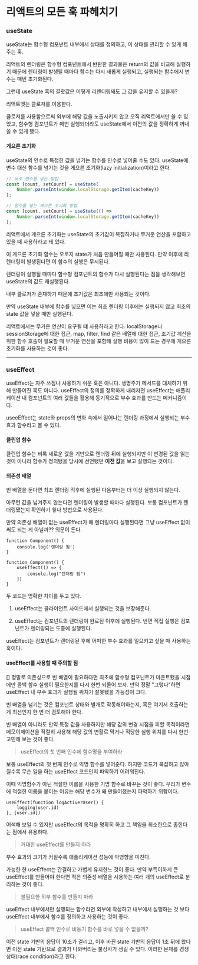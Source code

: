 # 리액트의 모든 훅 파헤치기

### useState

useState는 함수형 컴포넌트 내부에서 상태를 정의하고, 이 상태를 관리할 수 있게 해주는 훅.

리액트의 렌더링은 함수형 컴포넌트에서 반환한 결과물은 return의 값을 비교해 실행하기 때문에 렌더링이 발생될 때마다 함수는 다시 새롭게 실행되고, 실행되는 함수에서 변수는 매번 초기화된다.

그런데 useState 훅의 결괏값은 어떻게 리렌더링돼도 그 값을 유지할 수 있을까?

리액트엣는 클로저를 이용한다.

클로저를 사용함으로써 외부에 해당 값을 노출시키지 않고 오직 리액트에서만 쓸 수 있었고, 함수형 컴포넌트가 매번 실행되더라도 useState에서 이전의 값을 정확하게 꺼내 쓸 수 있게 됐다.

#### 게으른 초기화

useState의 인수로 특정한 값을 넘기는 함수를 인수로 넣어줄 수도 있다. useState에 변수 대신 함수를 넘기는 것을 게으른 초기화(lazy initialization)이라고 한다.

```jsx
// 바로 변수를 넣는 방법
const [count, setCount] = useState(
    Number.parseInt(window.localStorage.getItem(cacheKey))
);

// 함수를 넣는 게으른 초기화 방법
const [count, setCount] = useState(() =>
    Number.parseInt(window.localStorage.getItem(cacheKey))
);
```

리액트에서 게으른 초기화는 useState의 초기값이 복잡하거나 무거운 연산을 포함하고 있을 때 사용하라고 돼 있다.

이 게으른 초기화 함수는 오로지 state가 처음 만들어질 때만 사용된다. 만약 이후에 리렌더링이 발생된다면 이 함수의 실행은 무시된다.

렌더링이 실행될 때마다 함수형 컴포넌트의 함수가 다시 실행된다는 점을 생각해보면 useState의 값도 재실행된다.

내부 클로저가 존재하기 때문에 초기값은 최초에만 사용되는 것이다.

만약 useState 내부에 함수를 넣으면 이는 최초 렌더링 이후에는 실행되지 않고 최초의 state 값을 넣을 때만 실행된다.

리액트에서는 무거운 연산이 요구될 떄 사용하라고 한다. localStorage나 sessionStorage에 대한 접근, map, filter, find 같은 배열에 대한 접근, 초기값 계산을 위한 함수 호출이 필요할 때 무거운 연산을 포함해 실행 비용이 많이 드는 경우에 게으른 초기화를 사용하는 것이 좋다.

<hr>

### useEffect

useEffect는 자주 쓰짐나 사용하기 쉬운 훅은 아니다. 생명주기 메서드를 대체하기 위해 만들어진 훅도 아니다. useEffect의 정의를 정확하게 내리자면 useEffect는 애플리케이션 내 컴포넌트의 여러 값들을 활용해 동기적으로 부수 효과를 만드는 메커니즘이다.

useeEffect는 state와 props의 변화 속에서 일어나는 렌더링 과정에서 실행되는 부수 효과 함수라고 볼 수 있다.

#### 클린업 함수

클린업 함수는 비록 새로운 값을 기반으로 렌더링 뒤에 실행되지만 이 변경된 값을 읽는 것이 아니라 함수가 정의됐을 당시에 선언됐던 **이전 값**을 보고 실행되는 것이다.

#### 의존성 배열

빈 배열을 둔다면 최초 렌더링 직후에 실행된 다음부터는 더 이상 실행되지 않는다.

아무런 값을 넘겨주지 않는다면 렌더링이 발생할 때마다 실행된다. 보통 컴포넌트가 렌더링됐는지 확인하기 윟나 방법으로 사용된다.

만약 의존성 배열이 없는 useEffect가 매 렌더링마다 실행된다면 그냥 useEffect 없이 써도 되는 게 아닐까?? 의문이 든다.

```JSX
function Component() {
    console.log('렌더링 됨')
}

function Component() {
    useEffect(() => {
        console.log("렌더링 됨")
    })
}
```

두 코드는 명확한 차이를 두고 있다.

1. useEffect는 클라이언트 사이드에서 실행되는 것을 보장해준다.

2. useEffect는 컴포넌트의 렌더링이 완료된 이후에 실행된다. 반면 직접 실행은 컴포넌트가 렌더링되는 도중에 실행된다.

useEffect는 컴포넌트가 렌더링된 후에 어떠한 부수 효과를 일으키고 싶을 때 사용하는 훅이다.

#### useEffect를 사용할 때 주의할 점

[] 정말로 의존성으로 빈 배열이 필요하다면 최초에 함수형 컴포넌트가 마운트됐을 시점에만 콜백 함수 실행이 필요한지를 다시 한번 되물어 보자. 만약 정말 "그렇다"하면 useEffect 내 부수 효과가 실행될 위치가 잘못됐을 가능성이 크다.

빈 배열을 넘기는 것은 컴포넌트 상태와 별개로 작동해야하는지, 혹은 여기서 호출하는게 최선인지 한 번 더 검토해야 한다.

빈 배열이 아니라도 만약 특정 값을 사용하지만 해당 값의 변경 시점을 피할 목적이라면 메모이제이션을 적절히 사용해 해당 값의 변활르 막거나 적당한 실행 위치를 다시 한번 고민해 보는 것이 좋다.

> useEffect의 첫 번째 인수에 함수명을 부여하라

보통 useEffect의 첫 번째 인수로 익명 함수를 넣어준다. 하지만 코드가 복잡하고 많아질수록 무슨 일을 하는 useEffect 코드인지 파악하기 어려워진다.

이때 익명함수가 아닌 적절한 이름을 사용한 기명 함수로 바꾸는 것이 좋다. 우리가 변수에 적절한 이름을 붙이는 이유는 해당 변수가 왜 만들어졌는지 파악하기 위함이다.

```JSX
useEffect(function logActiverUser() {
    logging(user.id)
}, [user.id])
```

어색해 보일 수 있지만 useEffect의 목적을 명확히 하고 그 책임을 최소한으로 좁힌다는 점에서 유용하다.

> 거대한 useEffect를 만들지 마라

부수 효과의 크기가 커질수록 애플리케이션 성능에 악영향을 미친다.

가능한 한 useEffect는 간결하고 가볍게 유지한느 것이 좋다. 만약 부득이하게 큰 useEffect를 만들어야 한다면 적은 의존성 배열을 사용하는 여러 개의 useEffect로 분리하는 것이 좋다.

> 불필요한 외부 함수를 만들지 마라

useEffect 내부에서만 실행되는 함수라면 외부에 작성하고 내부에서 실행하는 것 보다 useEffect 내부에서 함수를 정의하고 사용하는 것이 좋다.

> useEffect 콜백 인수로 비동기 함수를 바로 넣을 수 없을까?

이전 state 기반의 응답이 10초가 걸리고, 이후 바뀐 state 기반의 응답이 1초 뒤에 왔다면 이전 state 기반으로 결과가 나와버리는 불상사가 생길 수 있다. 이러한 문제를 경쟁 상태(race condition)라고 한다.
